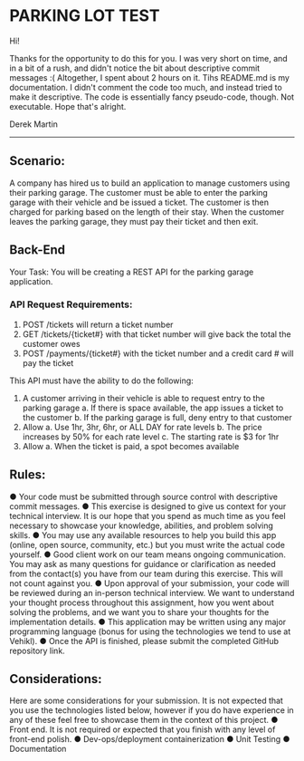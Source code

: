 # PARKING LOT TEST

Hi!

Thanks for the opportunity to do this for you.
I was very short on time, and in a bit of a rush, and didn't notice the bit about descriptive commit messages :(
Altogether, I spent about 2 hours on it.
Tihs README.md is my documentation. I didn't comment the code too much, and instead tried to make it descriptive.
The code is essentially fancy pseudo-code, though. Not executable.
Hope that's alright.

Derek Martin

------------

## Scenario:

A company has hired us to build an application to manage customers using their parking garage. 
The customer must be able to enter the parking garage with their vehicle and be issued a ticket. 
The customer is then charged for parking based on the length of their stay. 
When the customer leaves the parking garage, they must pay their ticket and then exit.

## Back-End

Your Task: ​You will be creating a REST API for the parking garage application. 

### API Request Requirements:

1. POST /tickets will return a ticket number
2. GET /tickets/{ticket#} with that ticket number will give back the total the customer owes
3. POST /payments/{ticket#} with the ticket number and a credit card # will pay the ticket

This API ​must​ have the ability to do the following:
1. A customer arriving in their vehicle is able to request entry to the parking garage
    a. If there is space available, the app issues a ticket to the customer
    b. If the parking garage is full, deny entry to that customer
2. Allow 
    a. Use 1hr, 3hr, 6hr, or ALL DAY for rate levels 
    b. The price increases by 50% for each rate level
    c. The starting rate is $3 for 1hr
3. Allow 
    a. When the ticket is paid, a spot becomes available
    
## Rules:

● Your code must be submitted through source control with descriptive commit messages.
● This exercise is designed to give us context for your technical interview. It is our hope
    that you spend as much time as you feel necessary to showcase your knowledge,
    abilities, and problem solving skills.
● You may use any available resources to help you build this app (online, open source,
    community, etc.) but you must write the actual code yourself.
● Good client work on our team means ongoing communication. You may ask as many questions for guidance or clarification as needed from the contact(s) you have from our team during this exercise. This will not count against you.
● Upon approval of your submission, your code will be reviewed during an in-person technical interview. We want to understand your thought process throughout this assignment, how you went about solving the problems, and we want you to share your thoughts for the implementation details.
● This application may be written using any major programming language (bonus for using the technologies we tend to use at Vehikl).
● Once the API is finished, please submit the completed GitHub repository link.

## Considerations:

Here are some considerations for your submission. It is not expected that you use the technologies listed below, however if you do have experience in any of these feel free to showcase them in the context of this project.
● Front end. It is not required or expected that you finish with any level of front-end polish.
● Dev-ops/deployment containerization
● Unit Testing
● Documentation